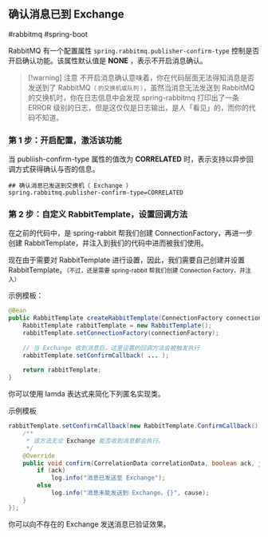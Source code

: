## 确认消息已到 Exchange

#rabbitmq #spring-boot 

RabbitMQ 有一个配置属性 `spring.rabbitmq.publisher-confirm-type` 控制是否开启确认功能。该属性默认值是 **NONE** ，表示不开启消息确认。

> [!warning] 注意
> 不开启消息确认意味着，你在代码层面无法得知消息是否发送到了 RabbitMQ<small>（ 的交换机或队列 ）</small>，虽然当消息无法发送到 RabbitMQ 的交换机时，你在日志信息中会发现 spring-rabbitmq 打印出了一条 ERROR 级别的日志，但是这仅仅是日志输出，是人「看见」的，而你的代码不知道。

### 第 1 步：开启配置，激活该功能

当 publiish-confirm-type 属性的值改为 **CORRELATED** 时，表示支持以异步回调方式获得确认与否的信息。

```properties
## 确认消息已发送到交换机（ Exchange ）
spring.rabbitmq.publisher-confirm-type=CORRELATED
```


### 第 2 步：自定义 RabbitTemplate，设置回调方法

在之前的代码中，是 spring-rabbit 帮我们创建 ConnectionFactory，再进一步创建 RabbitTemplate，并注入到我们的代码中进而被我们使用。

现在由于需要对 RabbitTemplate 进行设置，因此，我们需要自己创建并设置 RabbitTemplate。<small>（不过，还是需要 spring-rabbit 帮我们创建 Connection Factory，并注入）</small>

示例模板：

```java
@Bean
public RabbitTemplate createRabbitTemplate(ConnectionFactory connectionFactory) {
	RabbitTemplate rabbitTemplate = new RabbitTemplate();
	rabbitTemplate.setConnectionFactory(connectionFactory);
    
	// 当 Exchange 收到消息后，这里设置的回调方法会被触发执行
	rabbitTemplate.setConfirmCallback( ... );
    
	return rabbitTemplate;
}
```



你可以使用 lamda 表达式来简化下列匿名实现类。


示例模板

```java
rabbitTemplate.setConfirmCallback(new RabbitTemplate.ConfirmCallback() {
	/**
	 * 该方法无论 Exchange 能否收到消息都会执行。
	 */
	@Override
	public void confirm(CorrelationData correlationData, boolean ack, java.lang.String cause) {
		if (ack)
			log.info("消息已发送至 Exchange");
		else 
			log.info("消息未能发送到 Exchange。{}", cause);
	}
});
```

你可以向不存在的 Exchange 发送消息已验证效果。
